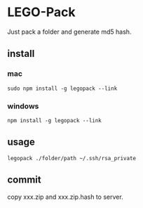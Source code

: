 # LEGO-Pack
Just pack a folder and generate md5 hash.

## install

### mac

```
sudo npm install -g legopack --link
```

### windows

```
npm install -g legopack --link
```

## usage

```
legopack ./folder/path ~/.ssh/rsa_private
```

## commit

copy xxx.zip and xxx.zip.hash to server.
